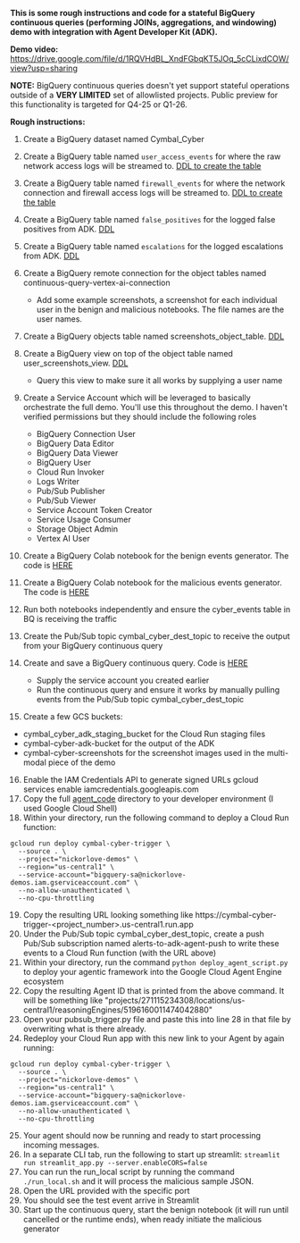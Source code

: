 **This is some rough instructions and code for a stateful BigQuery continuous queries (performing JOINs, aggregations, and windowing) demo with integration with Agent Developer Kit (ADK).**

**Demo video:** https://drive.google.com/file/d/1RQVHdBL_XndFGbqKT5JOq_5cCLixdCOW/view?usp=sharing

**NOTE:** BigQuery continuous queries doesn't yet support stateful operations outside of a **VERY LIMITED** set of allowlisted projects. Public preview for this functionality is targeted for Q4-25 or Q1-26. 

**Rough instructions:**
1. Create a BigQuery dataset named Cymbal_Cyber
2. Create a BigQuery table named `user_access_events` for where the raw network access logs will be streamed to. [DDL to create the table](https://paste.googleplex.com/5487041932558336)
3. Create a BigQuery table named `firewall_events` for where the network connection and firewall access logs will be streamed to. [DDL to create the table](https://paste.googleplex.com/4669948563685376)
4. Create a BigQuery table named `false_positives` for the logged false positives from ADK. [DDL](https://paste.googleplex.com/4790561718140928)
5. Create a BigQuery table named `escalations` for the logged escalations from ADK. [DDL](https://paste.googleplex.com/6624169516859392)
6. Create a BigQuery remote connection for the object tables named continuous-query-vertex-ai-connection
   - Add some example screenshots, a screenshot for each individual user in the benign and malicious notebooks. The file names are the user names.
7. Create a BigQuery objects table named screenshots_object_table. [DDL](https://paste.googleplex.com/4785895127121920)
8. Create a BigQuery view on top of the object table named user_screenshots_view. [DDL](https://paste.googleplex.com/6684533134721024)
   - Query this view to make sure it all works by supplying a user name
9. Create a Service Account which will be leveraged to basically orchestrate the full demo. You'll use this throughout the demo. I haven't verified permissions but they should include the following roles
   - BigQuery Connection User
   - BigQuery Data Editor
   - BigQuery Data Viewer
   - BigQuery User
   - Cloud Run Invoker
   - Logs Writer
   - Pub/Sub Publisher
   - Pub/Sub Viewer
   - Service Account Token Creator
   - Service Usage Consumer
   - Storage Object Admin
   - Vertex AI User
10. Create a BigQuery Colab notebook for the benign events generator. The code is [HERE](https://pantheon.corp.google.com/bigquery?ws=!1m7!1m6!12m5!1m3!1snickorlove-demos!2sus-central1!3s752401fa-926b-4dac-aa63-94d8b3b019c9!2e2)
      
12. Create a BigQuery Colab notebook for the malicious events generator. The code is [HERE](https://pantheon.corp.google.com/bigquery?ws=!1m7!1m6!12m5!1m3!1snickorlove-demos!2sus-central1!3s7a233361-91ea-4a41-8883-de3a81be1fab!2e2)
13. Run both notebooks independently and ensure the cyber_events table in BQ is receiving the traffic 
16. Create the Pub/Sub topic cymbal_cyber_dest_topic to receive the output from your BigQuery continuous query
17. Create and save a BigQuery continuous query. Code is [HERE](https://github.com/norlove/BigQuery-Continuous-Queries-ADK-Network-Security-Demo/blob/main/Stateful%20Continuous%20Query.sql)
    - Supply the service account you created earlier
    - Run the continuous query and ensure it works by manually pulling events from the Pub/Sub topic cymbal_cyber_dest_topic
18. Create a few GCS buckets:
  -  cymbal_cyber_adk_staging_bucket for the Cloud Run staging files
  -  cymbal-cyber-adk-bucket for the output of the ADK
  -  cymbal-cyber-screenshots for the screenshot images used in the multi-modal piece of the demo
16. Enable the IAM Credentials API to generate signed URLs gcloud services enable iamcredentials.googleapis.com
17. Copy the full [agent_code](https://github.com/norlove/BigQuery-Continuous-Queries-ADK-Network-Security-Demo/tree/main/agent_code) directory to your developer environment (I used Google Cloud Shell)
18. Within your directory, run the following command to deploy a Cloud Run function:
   ```
   gcloud run deploy cymbal-cyber-trigger \
     --source . \
     --project="nickorlove-demos" \
     --region="us-central1" \
     --service-account="bigquery-sa@nickorlove-demos.iam.gserviceaccount.com" \
     --no-allow-unauthenticated \
     --no-cpu-throttling
   ```
19. Copy the resulting URL looking something like https://cymbal-cyber-trigger-<project_number>.us-central1.run.app
20. Under the Pub/Sub topic cymbal_cyber_dest_topic, create a push Pub/Sub subscription named alerts-to-adk-agent-push to write these events to a Cloud Run function (with the URL above)
21. Within your directory, run the command ```python deploy_agent_script.py``` to deploy your agentic framework into the Google Cloud Agent Engine ecosystem
22. Copy the resulting Agent ID that is printed from the above command. It will be something like "projects/271115234308/locations/us-central1/reasoningEngines/5196160011474042880"
23. Open your pubsub_trigger.py file and paste this into line 28 in that file by overwriting what is there already.
24. Redeploy your Cloud Run app with this new link to your Agent by again running:
   ```
   gcloud run deploy cymbal-cyber-trigger \
     --source . \
     --project="nickorlove-demos" \
     --region="us-central1" \
     --service-account="bigquery-sa@nickorlove-demos.iam.gserviceaccount.com" \
     --no-allow-unauthenticated \
     --no-cpu-throttling
   ```
25. Your agent should now be running and ready to start processing incoming messages.
26. In a separate CLI tab, run the following to start up streamlit:
   ```streamlit run streamlit_app.py --server.enableCORS=false```
27. You can run the run_local script by running the command ```./run_local.sh``` and it will process the malicious sample JSON.
28. Open the URL provided with the specific port
29. You should see the test event arrive in Streamlit
30. Start up the continuous query, start the benign notebook (it will run until cancelled or the runtime ends), when ready initiate the malicious generator





